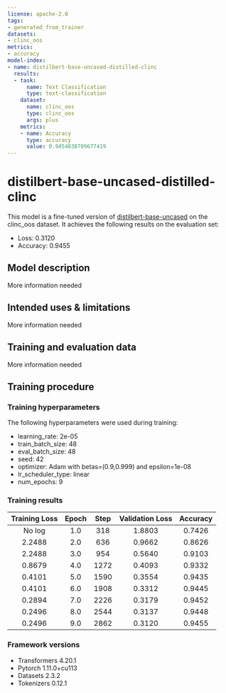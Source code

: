 ```yaml
---
license: apache-2.0
tags:
- generated_from_trainer
datasets:
- clinc_oos
metrics:
- accuracy
model-index:
- name: distilbert-base-uncased-distilled-clinc
  results:
  - task:
      name: Text Classification
      type: text-classification
    dataset:
      name: clinc_oos
      type: clinc_oos
      args: plus
    metrics:
    - name: Accuracy
      type: accuracy
      value: 0.9454838709677419
---
```


<!-- This model card has been generated automatically according to the information the Trainer had access to. You
should probably proofread and complete it, then remove this comment. -->

# distilbert-base-uncased-distilled-clinc

This model is a fine-tuned version of [distilbert-base-uncased](https://huggingface.co/distilbert-base-uncased) on the clinc_oos dataset.
It achieves the following results on the evaluation set:
- Loss: 0.3120
- Accuracy: 0.9455

## Model description

More information needed

## Intended uses & limitations

More information needed

## Training and evaluation data

More information needed

## Training procedure

### Training hyperparameters

The following hyperparameters were used during training:
- learning_rate: 2e-05
- train_batch_size: 48
- eval_batch_size: 48
- seed: 42
- optimizer: Adam with betas=(0.9,0.999) and epsilon=1e-08
- lr_scheduler_type: linear
- num_epochs: 9

### Training results

| Training Loss | Epoch | Step | Validation Loss | Accuracy |
|:-------------:|:-----:|:----:|:---------------:|:--------:|
| No log        | 1.0   | 318  | 1.8803          | 0.7426   |
| 2.2488        | 2.0   | 636  | 0.9662          | 0.8626   |
| 2.2488        | 3.0   | 954  | 0.5640          | 0.9103   |
| 0.8679        | 4.0   | 1272 | 0.4093          | 0.9332   |
| 0.4101        | 5.0   | 1590 | 0.3554          | 0.9435   |
| 0.4101        | 6.0   | 1908 | 0.3312          | 0.9445   |
| 0.2894        | 7.0   | 2226 | 0.3179          | 0.9452   |
| 0.2496        | 8.0   | 2544 | 0.3137          | 0.9448   |
| 0.2496        | 9.0   | 2862 | 0.3120          | 0.9455   |


### Framework versions

- Transformers 4.20.1
- Pytorch 1.11.0+cu113
- Datasets 2.3.2
- Tokenizers 0.12.1
